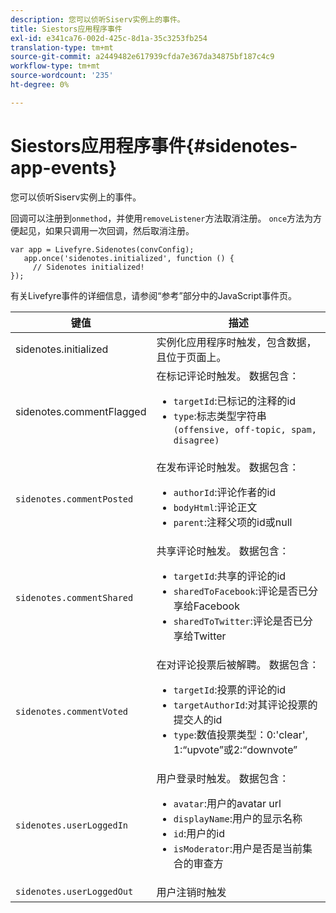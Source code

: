 ```yaml
---
description: 您可以侦听Siserv实例上的事件。
title: Siestors应用程序事件
exl-id: e341ca76-002d-425c-8d1a-35c3253fb254
translation-type: tm+mt
source-git-commit: a2449482e617939cfda7e367da34875bf187c4c9
workflow-type: tm+mt
source-wordcount: '235'
ht-degree: 0%

---
```


# Siestors应用程序事件{#sidenotes-app-events}

您可以侦听Siserv实例上的事件。

回调可以注册到`onmethod`，并使用`removeListener`方法取消注册。 `once`方法为方便起见，如果只调用一次回调，然后取消注册。

```
var app = Livefyre.Sidenotes(convConfig); 
   app.once('sidenotes.initialized', function () { 
     // Sidenotes initialized!  
});
```

有关Livefyre事件的详细信息，请参阅“参考”部分中的JavaScript事件页。

| 键值 | 描述 |
|--- |--- |
| sidenotes.initialized | 实例化应用程序时触发，包含数据，且位于页面上。 |
| sidenotes.commentFlagged | 在标记评论时触发。 数据包含：<br><ul><li>`targetId`:已标记的注释的id</li><li>`type`:标志类型字符串  `(offensive, off-topic, spam, disagree)`</li></ul> |
| `sidenotes.commentPosted` | 在发布评论时触发。 数据包含：<br><ul><li> `authorId`:评论作者的id </li><li>`bodyHtml`:评论正文 </li><li> `parent`:注释父项的id或null</li></ul> |
| `sidenotes.commentShared` | 共享评论时触发。 数据包含：<br><ul><li>`targetId`:共享的评论的id </li><li> `sharedToFacebook`:评论是否已分享给Facebook </li><li>`sharedToTwitter`:评论是否已分享给Twitter</li></ul> |
| `sidenotes.commentVoted` | 在对评论投票后被解聘。 数据包含：<br><ul><li>`targetId`:投票的评论的id </li><li> `targetAuthorId`:对其评论投票的提交人的id</li><li> `type`:数值投票类型：0:&#39;clear&#39;, 1:“upvote”或2:“downvote”</li></ul> |
| `sidenotes.userLoggedIn` | 用户登录时触发。 数据包含：<br><ul><li>`avatar`:用户的avatar url </li><li>`displayName`:用户的显示名称</li><li>`id`:用户的id</li><li> `isModerator`:用户是否是当前集合的审查方</li></ul> |
| `sidenotes.userLoggedOut` | 用户注销时触发 |
